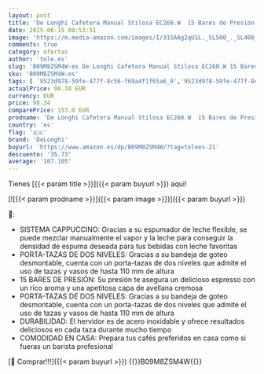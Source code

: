 ```yaml
---
layout: post
title: 'De Longhi Cafetera Manual Stilosa EC260.W  15 Bares de Presión  Sistema Cappuccino  Apagado Automático  Compatible con Almohadillas ESE  Depósito de 2 Niveles  Capacidad 1L  Blanco'
date: 2025-06-15 08:53:51
image: 'https://m.media-amazon.com/images/I/31SAAg2qU1L._SL500_._SL400_.jpg'
comments: true
category: ofertas
author: 'tole.es'
slug: 'B09M8ZSM4W-es De Longhi Cafetera Manual Stilosa EC260.W 15 Bares de...'
sku: 'B09M8ZSM4W-es'
tags: [ '9523d978-59fe-477f-8c56-f69a4f1f65a6_0','9523d978-59fe-477f-8c56-f69a4f1f65a6_6201','Arborist Merchandising Root','Cafeteras para espresso','Hogar y cocina','Máquinas cafeteras','Self Service','Special Features Stores','Top Brands Kitchen Selection','Utensilios para café y té','cafetera','delonghi','🇪🇸', ]
actualPrice: 98.34 EUR
currency: EUR
price: 98.34
comparePrice: 153.0 EUR
prodname: 'De Longhi Cafetera Manual Stilosa EC260.W  15 Bares de Presión  Sistema Cappuccino  Apagado Automático  Compatible con Almohadillas ESE  Depósito de 2 Niveles  Capacidad 1L  Blanco'
country: 'es'
flag: '🇪🇸'
brand: 'DeLonghi'
buyurl: 'https://www.amazon.es/dp/B09M8ZSM4W/?tag=tolees-21'
descuento: '35.73'
average: '107.105'
---
```


Tienes [{{< param title >}}]({{< param buyurl >}}) aqui!

[![{{< param prodname >}}]({{< param image >}})]({{< param buyurl >}})

🔎:

- SISTEMA CAPPUCCINO: Gracias a su espumador de leche flexible, se puede mezclar manualmente el vapor y la leche para conseguir la densidad de espuma deseada para tus bebidas con leche favoritas
- PORTA-TAZAS DE DOS NIVELES: Gracias a su bandeja de goteo desmontable, cuenta con un porta-tazas de dos niveles que admite el uso de tazas y vasos de hasta 110 mm de altura
- 15 BARES DE PRESIÓN: Su presión te asegura un delicioso espresso con un rico aroma y una apetitosa capa de avellana cremosa
- PORTA-TAZAS DE DOS NIVELES: Gracias a su bandeja de goteo desmontable, cuenta con un porta-tazas de dos niveles que admite el uso de tazas y vasos de hasta 110 mm de altura
- DURABILIDAD: El hervidor es de acero inoxidable y ofrece resultados deliciosos en cada taza durante mucho tiempo
- COMODIDAD EN CASA: Prepara tus cafés preferidos en casa como si fueras un barista profesional

[🛒 Comprar!!!]({{< param buyurl >}})
{{<world>}}B09M8ZSM4W{{</world>}}
